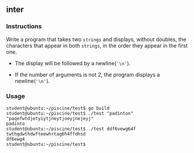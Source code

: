 ## inter

### Instructions

Write a program that takes two `strings` and displays, without doubles, the characters that appear in both `strings`, in the order they appear in the first one.

- The display will be followed by a newline(`'\n'`).

- If the number of arguments is not 2, the program displays a newline(`'\n'`).

### Usage

```console
student@ubuntu:~/piscine/test$ go build
student@ubuntu:~/piscine/test$ ./test "padinton" "paqefwtdjetyiytjneytjoeyjnejeyj"
padinto
student@ubuntu:~/piscine/test$ ./test ddf6vewg64f  twthgdwthdwfteewhrtag6h4ffdhsd
df6ewg4
student@ubuntu:~/piscine/test$
```
